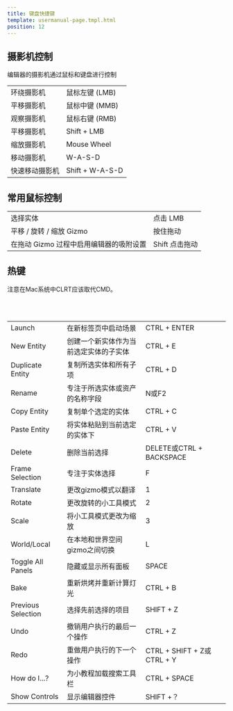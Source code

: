 ```yaml
---
title: 键盘快捷键
template: usermanual-page.tmpl.html
position: 12
---
```


## 摄影机控制

编辑器的摄影机通过鼠标和键盘进行控制

<table class="head-column">
<tr>
<td>环绕摄影机</td><td>鼠标左键 (LMB)</td>
</tr>
<tr>
<td>平移摄影机</td><td>鼠标中键 (MMB)</td>
</tr>
<tr>
<td>观察摄影机</td><td>鼠标右键 (RMB)</td>
</tr>
<tr>
<td>平移摄影机</td><td>Shift + LMB</td>
</tr>
<tr>
<td>缩放摄影机</td><td>Mouse Wheel</td>
</tr>
<tr>
<td>移动摄影机</td><td>W-A-S-D</td>
</tr>
<tr>
<td>快速移动摄影机</td><td>Shift + W-A-S-D</td>
</tr>
</table>

## 常用鼠标控制

<table class="head-column">
    <tr>
        <td>选择实体</td><td>点击 LMB</td>
    </tr>
    <tr>
        <td>平移 / 旋转 / 缩放 Gizmo</td><td> 按住拖动 </td>
    </tr>
    <tr>
        <td>在拖动 Gizmo 过程中启用编辑器的吸附设置</td><td> Shift 点击拖动 </td>
    </tr>
</table>

## 热键

注意在Mac系统中CLRT应该取代CMD。

<table class =“three-column”>
    <tr>
        <td>Launch</ td> <td>在新标签页中启动场景</ td> <td> CTRL + ENTER </ td>
    </ tr>
    <tr>
        <td>New Entity</ td> <td>创建一个新实体作为当前选定实体的子实体</ td> <td> CTRL + E </ td>
    </ tr>
    <tr>
        <td>Duplicate Entity</ td> <td>复制所选实体和所有子项</ td> <td> CTRL + D </ td>
    </ tr>
    <tr>
        <td>Rename</ td> <td>专注于所选实体或资产的名称字段</ td> <td> N或F2 </ td>
    </ tr>
    <tr>
        <td>Copy Entity</ td> <td>复制单个选定的实体</ td> <td> CTRL + C </ td>
    </ tr>
    <tr>
        <td>Paste Entity</ td> <td>将实体粘贴到当前选定的实体下</ td> <td> CTRL + V </ td>
    </ tr>
    <tr>
        <td>Delete</ td> <td>删除当前选择</ td> <td> DELETE或CTRL + BACKSPACE </ td>
    </ tr>
    <tr>
        <td>Frame Selection</ td> <td>专注于实体选择</ td> <td> F </ td>
    </ tr>
    <tr>
        <td>Translate</ td> <td>更改gizmo模式以翻译</ td> <td> 1 </ td>
    </ tr>
    <tr>
        <td>Rotate</ td> <td>更改旋转的小工具模式</ td> <td> 2 </ td>
    </ tr>
    <tr>
        <td>Scale</ td> <td>将小工具模式更改为缩放</ td> <td> 3 </ td>
    </ tr>
    <tr>
        <td>World/Local</ td> <td>在本地和世界空间gizmo之间切换</ td> <td> L </ td>
    </ tr>
    <tr>
        <td>Toggle All Panels</ td> <td>隐藏或显示所有面板</ td> <td> SPACE </ td>
    </ tr>
    <tr>
        <td>Bake</ td> <td>重新烘烤并重新计算灯光</ td> <td> CTRL + B </ td>
    </ tr>
    <tr>
        <td>Previous Selection</ td> <td>选择先前选择的项目</ td> <td> SHIFT + Z </ td>
    </ tr>
    <tr>
        <td>Undo</ td> <td>撤销用户执行的最后一个操作</ td> <td> CTRL + Z </ td>
    </ tr>
    <tr>
        <td>Redo</ td> <td>重做用户执行的下一个操作</ td> <td> CTRL + SHIFT + Z或CTRL + Y </ td>
    </ tr>
    <tr>
        <td>How do I...?</ td> <td>为小教程加载搜索工具栏</ td> <td> CTRL + SPACE </ td>
    </ tr>
    <tr>
        <td>Show Controls</ td> <td>显示编辑器控件</ td> <td> SHIFT +？</ td>
    </ tr>
</ table>

